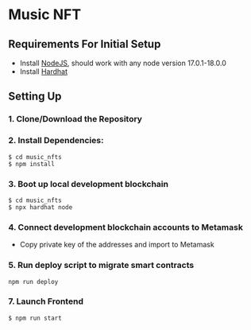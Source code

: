 # Music NFT

## Requirements For Initial Setup
- Install [NodeJS](https://nodejs.org/en/), should work with any node version 17.0.1-18.0.0
- Install [Hardhat](https://hardhat.org/)

## Setting Up
### 1. Clone/Download the Repository

### 2. Install Dependencies:
```
$ cd music_nfts
$ npm install
```
### 3. Boot up local development blockchain
```
$ cd music_nfts
$ npx hardhat node
```
### 4. Connect development blockchain accounts to Metamask
- Copy private key of the addresses and import to Metamask

### 5. Run deploy script to migrate smart contracts
`npm run deploy`

### 7. Launch Frontend
`$ npm run start`


